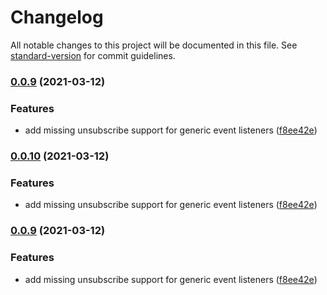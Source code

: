# Changelog

All notable changes to this project will be documented in this file. See [standard-version](https://github.com/conventional-changelog/standard-version) for commit guidelines.

### [0.0.9](https://github.com/adobe/magento-data-layer-sdk/compare/v0.0.8...v0.0.9) (2021-03-12)


### Features

* add missing unsubscribe support for generic event listeners ([f8ee42e](https://github.com/adobe/magento-data-layer-sdk/commit/f8ee42e079e9c861be0295e47135eb3d80077a2a))

### [0.0.10](https://github.com/adobe/magento-data-layer-sdk/compare/v0.0.8...v0.0.10) (2021-03-12)


### Features

* add missing unsubscribe support for generic event listeners ([f8ee42e](https://github.com/adobe/magento-data-layer-sdk/commit/f8ee42e079e9c861be0295e47135eb3d80077a2a))

### [0.0.9](https://github.com/adobe/magento-data-layer-sdk/compare/v0.0.8...v0.0.9) (2021-03-12)


### Features

* add missing unsubscribe support for generic event listeners ([f8ee42e](https://github.com/adobe/magento-data-layer-sdk/commit/f8ee42e079e9c861be0295e47135eb3d80077a2a))
